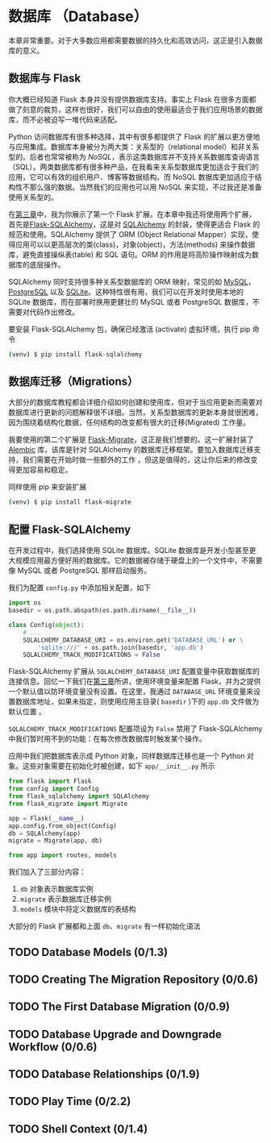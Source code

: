 # 数据库 （Database）

本章非常重要。对于大多数应用都需要数据的持久化和高效访问，这正是引入数据库的意义。

## 数据库与 Flask 

你大概已经知道 Flask 本身并没有提供数据库支持。事实上 Flask 在很多方面都做了刻意的裁剪，这样也很好，我们可以自由的使用最适合于我们应用场景的数据库，而不必被迫写一堆代码来适配。

Python 访问数据库有很多种选择，其中有很多都提供了 Flask 的扩展以更方便地与应用集成。数据库本身被分为两大类：关系型的（relational model）和非关系型的。后者也常常被称为 _NoSQL_，表示这类数据库并不支持关系数据库查询语言（SQL）。两类数据库都有很多种产品，在我看来关系型数据库更加适合于我们的应用，它可以有效的组织用户、博客等数据结构。而 NoSQL 数据库更加适应于结构性不那么强的数据。当然我们的应用也可以用 NoSQL 来实现，不过我还是准备使用关系型的。

在[第三章](chapter3.md)中，我为你展示了第一个 Flask 扩展。在本章中我还将使用两个扩展，首先是[Flask-SQLAlchemy](http://packages.python.org/Flask-SQLAlchemy)，这是对 [SQLAlchemy](http://packages.python.org/Flask-SQLAlchemy) 的封装，使得更适合 Flask 的规范和使用。SQLAlchemy 提供了 ORM (Object Relational Mapper）实现，使得应用可以以更高层次的类(class)，对象(object)，方法(methods) 来操作数据库，避免直接操纵表(table) 和 SQL 语句。ORM 的作用是将高阶操作映射成为数据库的底层操作。

SQLAlchemy 同时支持很多种关系型数据库的 ORM 映射，常见的如 [MySQL](https://www.mysql.com/)， [PostgreSQL](https://www.postgresql.org/) 以及 [SQLite](https://www.postgresql.org/)。这种特性很有用，我们可以在开发时使用本地的 SQLite 数据库，而在部署时换用更健壮的 MySQL 或者 PostgreSQL 数据库，不需要对代码作出修改。

要安装 Flask-SQLAlchemy 包，确保已经激活 (activate) 虚拟环境，执行 pip 命令

```bash
(venv) $ pip install flask-sqlalchemy
```

## 数据库迁移（Migrations）

大部分的数据库教程都会详细介绍如何创建和使用库，但对于当应用更新而需要对数据库进行更新的问题解释很不详细。当然，关系型数据库的更新本身就很困难，因为围绕着结构化数据，任何结构的改变都有很大的迁移(Migrated) 工作量。

我要使用的第二个扩展是 [Flask-Migrate](https://github.com/miguelgrinberg/flask-migrate)，这正是我们想要的。这一扩展封装了 [Alembic](https://github.com/miguelgrinberg/flask-migrate) 库，该库是针对 SQLAlchemy 的数据库迁移框架。要加入数据库迁移支持，我们需要在开始时做一些额外的工作 ，但这是值得的，这让你后来的修改变得更加容易和稳定。

同样使用 pip 来安装扩展

```bash
(venv) $ pip install flask-migrate
```

## 配置 Flask-SQLAlchemy

在开发过程中，我们选择使用 SQLite 数据库。SQLite 数据库是开发小型甚至更大规模应用最方便好用的数据库。它的数据被存储于硬盘上的一个文件中，不需要像 MySQL 或者 PostgreSQL 那样启动服务。

我们为配置 `config.py` 中添加相关配置，如下

```python
import os
basedir = os.path.abspath(os.path.dirname(__file__))

class Config(object):
    # ...
    SQLALCHEMY_DATABASE_URI = os.environ.get('DATABASE_URL') or \
        'sqlite:///' + os.path.join(basedir, 'app.db')
    SQLALCHEMY_TRACK_MODIFICATIONS = False
```

Flask-SQLAlchemy 扩展从 `SQLALCHEMY_DATABASE_URI` 配置变量中获取数据库的连接信息。回忆一下我们在[第三章](chapter3.md)所讲，使用环境变量来配置 Flask，并为之提供一个默认值以防环境变量没有设置。在这里，我通过 `DATABASE_URL` 环境变量来设置数据库地址，如果未指定，则使用应用主目录( `basedir` )下的 `app.db` 文件做为默认位置 。

`SQLALCHEMY_TRACK_MODIFICATIONS` 配置项设为 `False` 禁用了 Flask-SQLAlchemy 中我们暂时用不到的功能：在每次修改数据库时触发某个操作。

应用中我们把数据库表示成 Python 对象，同样数据库迁移也是一个 Python 对象。这些对象需要在初始化时被创建，如下 `app/__init__.py` 所示

```python
from flask import Flask
from config import Config
from flask_sqlalchemy import SQLAlchemy
from flask_migrate import Migrate

app = Flask(__name__)
app.config.from_object(Config)
db = SQLAlchemy(app)
migrate = Migrate(app, db)

from app import routes, models
```

我们加入了三部分内容：
1. `db` 对象表示数据库实例
2. `migrate` 表示数据库迁移实例
3. `models` 模块中将定义数据库的表结构

大部分的 Flask 扩展都和上面 `db`、`migrate` 有一样初始化语法


## TODO Database Models (0/1.3)
## TODO Creating The Migration Repository (0/0.6)
## TODO The First Database Migration (0/0.9)
## TODO Database Upgrade and Downgrade Workflow (0/0.6)
## TODO Database Relationships (0/1.9)
## TODO Play Time (0/2.2)
## TODO Shell Context (0/1.4)
